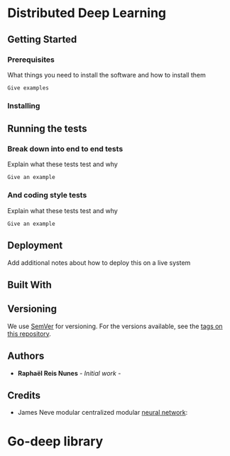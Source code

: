 # Distributed Deep Learning



## Getting Started


### Prerequisites

What things you need to install the software and how to install them

```
Give examples
```

### Installing



## Running the tests



### Break down into end to end tests

Explain what these tests test and why

```
Give an example
```

### And coding style tests

Explain what these tests test and why

```
Give an example
```

## Deployment

Add additional notes about how to deploy this on a live system

## Built With



## Versioning

We use [SemVer](http://semver.org/) for versioning. For the versions available, see the [tags on this repository](https://github.com/your/project/tags). 

## Authors

* **Raphaël Reis Nunes** - *Initial work* -

## Credits

* James Neve modular centralized modular [neural network](https://github.com/jamesneve/go-neural-network):
# Go-deep library